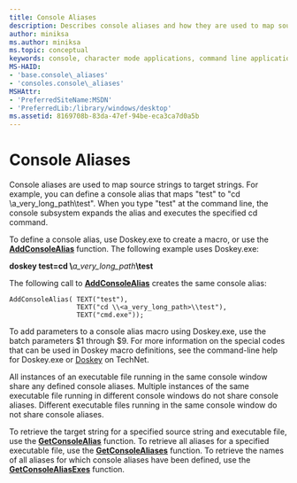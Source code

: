 ```yaml
---
title: Console Aliases
description: Describes console aliases and how they are used to map source strings to target strings.
author: miniksa
ms.author: miniksa
ms.topic: conceptual
keywords: console, character mode applications, command line applications, terminal applications, console api
MS-HAID:
- 'base.console\_aliases'
- 'consoles.console\_aliases'
MSHAttr:
- 'PreferredSiteName:MSDN'
- 'PreferredLib:/library/windows/desktop'
ms.assetid: 8169708b-83da-47ef-94be-eca3ca7d0a5b
---
```


# Console Aliases


Console aliases are used to map source strings to target strings. For example, you can define a console alias that maps "test" to "cd \\a\_very\_long\_path\\test". When you type "test" at the command line, the console subsystem expands the alias and executes the specified cd command.

To define a console alias, use Doskey.exe to create a macro, or use the [**AddConsoleAlias**](addconsolealias.md) function. The following example uses Doskey.exe:

**doskey test=cd \\**<em>a\_very\_long\_path</em>**\\test**

The following call to [**AddConsoleAlias**](addconsolealias.md) creates the same console alias:

``` syntax
AddConsoleAlias( TEXT("test"), 
                 TEXT("cd \\<a_very_long_path>\\test"), 
                 TEXT("cmd.exe"));
```

To add parameters to a console alias macro using Doskey.exe, use the batch parameters $1 through $9. For more information on the special codes that can be used in Doskey macro definitions, see the command-line help for Doskey.exe or [Doskey](https://go.microsoft.com/fwlink/p/?linkid=196265) on TechNet.

All instances of an executable file running in the same console window share any defined console aliases. Multiple instances of the same executable file running in different console windows do not share console aliases. Different executable files running in the same console window do not share console aliases.

To retrieve the target string for a specified source string and executable file, use the [**GetConsoleAlias**](getconsolealias.md) function. To retrieve all aliases for a specified executable file, use the [**GetConsoleAliases**](getconsolealiases.md) function. To retrieve the names of all aliases for which console aliases have been defined, use the [**GetConsoleAliasExes**](getconsolealiasexes.md) function.

 

 




